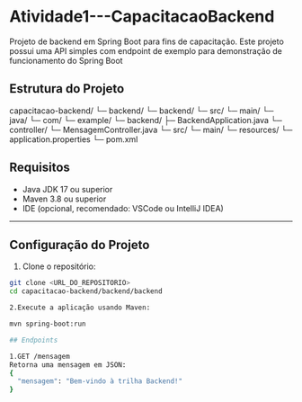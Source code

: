 # Atividade1---CapacitacaoBackend

Projeto de backend em Spring Boot para fins de capacitação. Este projeto possui uma API simples com endpoint de exemplo para demonstração de funcionamento do Spring Boot


## Estrutura do Projeto

capacitacao-backend/
└─ backend/
└─ backend/
└─ src/
└─ main/
└─ java/
└─ com/
└─ example/
└─ backend/
├─ BackendApplication.java
└─ controller/
└─ MensagemController.java
└─ src/
└─ main/
└─ resources/
└─ application.properties
└─ pom.xml


##  Requisitos

- Java JDK 17 ou superior  
- Maven 3.8 ou superior  
- IDE (opcional, recomendado: VSCode ou IntelliJ IDEA)  

---

##  Configuração do Projeto

1. Clone o repositório:

```bash
git clone <URL_DO_REPOSITORIO>
cd capacitacao-backend/backend/backend

2.Execute a aplicação usando Maven:

mvn spring-boot:run

## Endpoints

1.GET /mensagem
Retorna uma mensagem em JSON:
{
  "mensagem": "Bem-vindo à trilha Backend!"
}


